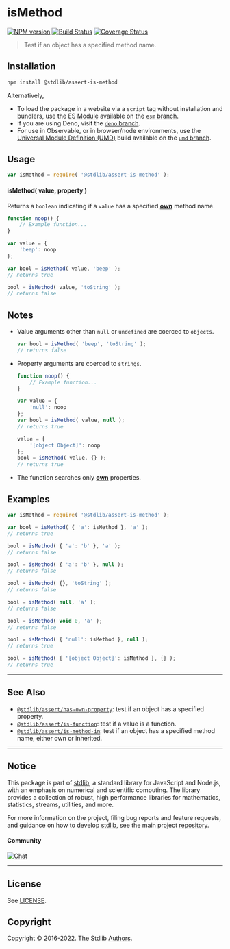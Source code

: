 <!--

@license Apache-2.0

Copyright (c) 2018 The Stdlib Authors.

Licensed under the Apache License, Version 2.0 (the "License");
you may not use this file except in compliance with the License.
You may obtain a copy of the License at

   http://www.apache.org/licenses/LICENSE-2.0

Unless required by applicable law or agreed to in writing, software
distributed under the License is distributed on an "AS IS" BASIS,
WITHOUT WARRANTIES OR CONDITIONS OF ANY KIND, either express or implied.
See the License for the specific language governing permissions and
limitations under the License.

-->

# isMethod

[![NPM version][npm-image]][npm-url] [![Build Status][test-image]][test-url] [![Coverage Status][coverage-image]][coverage-url] <!-- [![dependencies][dependencies-image]][dependencies-url] -->

> Test if an object has a specified method name.

<section class="installation">

## Installation

```bash
npm install @stdlib/assert-is-method
```

Alternatively,

-   To load the package in a website via a `script` tag without installation and bundlers, use the [ES Module][es-module] available on the [`esm` branch][esm-url].
-   If you are using Deno, visit the [`deno` branch][deno-url].
-   For use in Observable, or in browser/node environments, use the [Universal Module Definition (UMD)][umd] build available on the [`umd` branch][umd-url].

</section>

<section class="usage">

## Usage

```javascript
var isMethod = require( '@stdlib/assert-is-method' );
```

#### isMethod( value, property )

Returns a `boolean` indicating if a `value` has a specified [**own**][@stdlib/assert/has-own-property] method name.

```javascript
function noop() {
    // Example function...
}

var value = {
    'beep': noop
};

var bool = isMethod( value, 'beep' );
// returns true

bool = isMethod( value, 'toString' );
// returns false
```

</section>

<!-- /.usage -->

<section class="notes">

## Notes

-   Value arguments other than `null` or `undefined` are coerced to `objects`.

    ```javascript
    var bool = isMethod( 'beep', 'toString' );
    // returns false
    ```

-   Property arguments are coerced to `strings`.

    ```javascript
    function noop() {
        // Example function...
    }

    var value = {
        'null': noop
    };
    var bool = isMethod( value, null );
    // returns true

    value = {
        '[object Object]': noop
    };
    bool = isMethod( value, {} );
    // returns true
    ```

-   The function searches only [**own**][@stdlib/assert/has-own-property] properties.

</section>

<!-- /.notes -->

<section class="examples">

## Examples

<!-- eslint-disable object-curly-newline -->

<!-- eslint no-undef: "error" -->

```javascript
var isMethod = require( '@stdlib/assert-is-method' );

var bool = isMethod( { 'a': isMethod }, 'a' );
// returns true

bool = isMethod( { 'a': 'b' }, 'a' );
// returns false

bool = isMethod( { 'a': 'b' }, null );
// returns false

bool = isMethod( {}, 'toString' );
// returns false

bool = isMethod( null, 'a' );
// returns false

bool = isMethod( void 0, 'a' );
// returns false

bool = isMethod( { 'null': isMethod }, null );
// returns true

bool = isMethod( { '[object Object]': isMethod }, {} );
// returns true
```

</section>

<!-- /.examples -->

<!-- Section for related `stdlib` packages. Do not manually edit this section, as it is automatically populated. -->

<section class="related">

* * *

## See Also

-   <span class="package-name">[`@stdlib/assert/has-own-property`][@stdlib/assert/has-own-property]</span><span class="delimiter">: </span><span class="description">test if an object has a specified property.</span>
-   <span class="package-name">[`@stdlib/assert/is-function`][@stdlib/assert/is-function]</span><span class="delimiter">: </span><span class="description">test if a value is a function.</span>
-   <span class="package-name">[`@stdlib/assert/is-method-in`][@stdlib/assert/is-method-in]</span><span class="delimiter">: </span><span class="description">test if an object has a specified method name, either own or inherited.</span>

</section>

<!-- /.related -->

<!-- Section for all links. Make sure to keep an empty line after the `section` element and another before the `/section` close. -->


<section class="main-repo" >

* * *

## Notice

This package is part of [stdlib][stdlib], a standard library for JavaScript and Node.js, with an emphasis on numerical and scientific computing. The library provides a collection of robust, high performance libraries for mathematics, statistics, streams, utilities, and more.

For more information on the project, filing bug reports and feature requests, and guidance on how to develop [stdlib][stdlib], see the main project [repository][stdlib].

#### Community

[![Chat][chat-image]][chat-url]

---

## License

See [LICENSE][stdlib-license].


## Copyright

Copyright &copy; 2016-2022. The Stdlib [Authors][stdlib-authors].

</section>

<!-- /.stdlib -->

<!-- Section for all links. Make sure to keep an empty line after the `section` element and another before the `/section` close. -->

<section class="links">

[npm-image]: http://img.shields.io/npm/v/@stdlib/assert-is-method.svg
[npm-url]: https://npmjs.org/package/@stdlib/assert-is-method

[test-image]: https://github.com/stdlib-js/assert-is-method/actions/workflows/test.yml/badge.svg?branch=main
[test-url]: https://github.com/stdlib-js/assert-is-method/actions/workflows/test.yml?query=branch:main

[coverage-image]: https://img.shields.io/codecov/c/github/stdlib-js/assert-is-method/main.svg
[coverage-url]: https://codecov.io/github/stdlib-js/assert-is-method?branch=main

<!--

[dependencies-image]: https://img.shields.io/david/stdlib-js/assert-is-method.svg
[dependencies-url]: https://david-dm.org/stdlib-js/assert-is-method/main

-->

[chat-image]: https://img.shields.io/gitter/room/stdlib-js/stdlib.svg
[chat-url]: https://gitter.im/stdlib-js/stdlib/

[stdlib]: https://github.com/stdlib-js/stdlib

[stdlib-authors]: https://github.com/stdlib-js/stdlib/graphs/contributors

[umd]: https://github.com/umdjs/umd
[es-module]: https://developer.mozilla.org/en-US/docs/Web/JavaScript/Guide/Modules

[deno-url]: https://github.com/stdlib-js/assert-is-method/tree/deno
[umd-url]: https://github.com/stdlib-js/assert-is-method/tree/umd
[esm-url]: https://github.com/stdlib-js/assert-is-method/tree/esm

[stdlib-license]: https://raw.githubusercontent.com/stdlib-js/assert-is-method/main/LICENSE

<!-- <related-links> -->

[@stdlib/assert/has-own-property]: https://github.com/stdlib-js/assert-has-own-property

[@stdlib/assert/is-function]: https://github.com/stdlib-js/assert-is-function

[@stdlib/assert/is-method-in]: https://github.com/stdlib-js/assert-is-method-in

<!-- </related-links> -->

</section>

<!-- /.links -->
